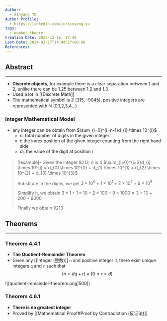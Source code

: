 ```yaml
---
Author:
  - Xinyang YU
Author Profile:
  - https://linkedin.com/in/xinyang-yu
tags:
  - number_theory
Creation Date: 2023-12-16, 17:40
Last Date: 2024-02-27T14:44:27+08:00
References: 
---
```

## Abstract
---
- **Discrete objects**, for example there is a clear separation between $1$ and $2$, unlike there can be $1.25$ between $1.2$ and $1.3$
- Used a lot in [[Discrete Math]]
- The mathematical symbol is $\mathbb{Z}$ (315, -9045), positive integers are represented with $\mathbb{N}$ (0,1,2,3,4...)

### Integer Mathematical Model
- any integer can be obtain from $\sum_{i=0}^{i=n-1}d_{i} \times 10^{i}$
	- $n$: total number of digits in the given integer 
	- $i$: the index position of the given integer counting from the right hand side
	- $d_{i}$: the value of the digit at position $i$

>[!example]- Given the integer $9213$, $n$ is $4$
> $\sum_{i=0}^{i=3}d_{i} \times 10^{i} = d_{0} \times 10^{0} + d_{1} \times 10^{1} + d_{2} \times 10^{2} + d_{3} \times 10^{3}$
> 
> Substitute in the digits, we get $3 \times 10^{0} + 1 \times 10^{1} + 2 \times 10^{2} + 9 \times 10^{3}$
> 
> Simplify it, we obtain $3 \times 1 + 1 \times 10 + 2 \times 100 + 9 \times 1000 = 3 + 10 + 200 + 9000$ 
> 
> Finally we obtain $9213$


## Theorems
---
### Theorem 4.4.1
- **The Quotient-Remainder Theorem**
- Given any [[Integer (整数)]] `n` and positive integer `d`, there exist unique integers `q` and `r` such that
$$
(n = dq + r) \land (0 \le r < d )
$$

![[quotient-remainder-theorem.png|500]]
### Theorem 4.6.1
- **There is no greatest integer**
- Proved by [[Mathematical Proof#Proof by Contradiction (反证法)]]